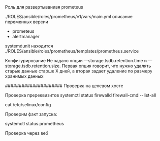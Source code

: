 Роль для развертыванивя prometeus

./ROLES/ansible/roles/prometheus/v1/vars/main.yml
описание переменных 
версии 
  - prometeus
  - alertmanager

systemdunit находится 
./ROLES/ansible/roles/prometheus/templates/prometheus.service

Конфигурирование 
Не задано
опции —storage.tsdb.retention.time и —storage.tsdb.retention.size. 
Первая опция говорит, что нужно удалять старые данные старше Х дней, а вторая задает удаление по размеру хранимых данных


#####################
Проверка на целевом хосте 

Проверка пререквизитов 
systemctl status firewalld
firewall-cmd --list-all

cat /etc/selinux/config

Проверим факт запуска:

systemctl status prometheus


Проверка через веб

